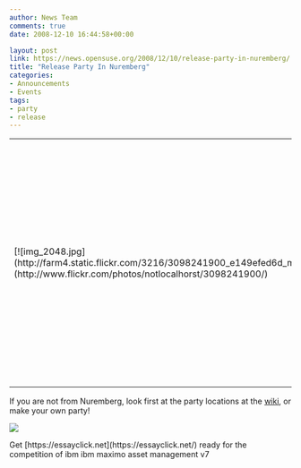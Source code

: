 ```yaml
---
author: News Team
comments: true
date: 2008-12-10 16:44:58+00:00

layout: post
link: https://news.opensuse.org/2008/12/10/release-party-in-nuremberg/
title: "Release Party In Nuremberg"
categories:
- Announcements
- Events
tags:
- party
- release
---
```

<table border="0" >
<tbody >

<td rowspan="8" >[![img_2048.jpg](http://farm4.static.flickr.com/3216/3098241900_e149efed6d_m.jpg)](http://www.flickr.com/photos/notlocalhorst/3098241900/)
</td>
</tr>
<tr >

<td >
Just a reminder, we will have a party on the releasy day in Nuremberg. If you are nearby, don't miss it! We plan to have some demo systems, burn service and of course some food and drinks. It's on December, 18th, 18:00-21:00 CET.

</td>
</tr>
<tr >

<td >
The address is Maxfeldstr. 5, 90409 Nuremberg, Germany :-)

</td>
</tr>
<tr >

<td >
[Google Maps](http://tinyurl.com/6cmu9o), Stairs up, turn left and you will see the entrance like in the picture.

</td>
</tr>
<tr >

<td >
Please send an email to me if you want to come to the party, mlasars _at! suse !dot_ de (subject: party).

</td>
</tr>
<tr >
</tbody>
</table>

If you are not from Nuremberg, look first at the party locations at the [wiki](http://en.opensuse.org/OpenSUSE_11.1_Launch_Party_Locations), or make your own party!

[![](http://counter.opensuse.org/11.1/small)](http://en.opensuse.org/OpenSUSE_11.1)
</td>
 Get [https://essayclick.net](https://essayclick.net/) ready for the competition of ibm ibm maximo asset management v7		
